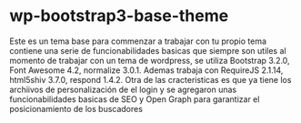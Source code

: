 wp-bootstrap3-base-theme
========================

Este es un tema base para commenzar a trabajar con tu propio tema contiene una serie de funcionabilidades basicas que siempre son utiles al momento de trabajar con un tema de wordpress, se utiliza Bootstrap 3.2.0, Font Awesome 4.2, normalize 3.0.1. Ademas trabaja con RequireJS 2.1.14,  html5shiv 3.7.0, respond 1.4.2. Otra de las cracteristicas es que ya tiene los archiivos de personalización de el login y se agregaron unas funcionabilidades basicas de SEO y Open Graph para garantizar el posicionamiento de los buscadores
